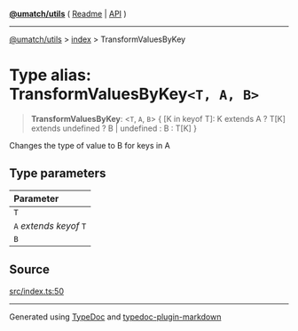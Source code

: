 [**@umatch/utils**](../../README.md) ( [Readme](../../README.md) \| [API](../../API.md) )

---

[@umatch/utils](../../API.md) > [index](../README.md) > TransformValuesByKey

# Type alias: TransformValuesByKey`<T, A, B>`

> **TransformValuesByKey**: \<`T`, `A`, `B`\> \{ [K in keyof T]: K extends A ? T[K] extends undefined ? B \| undefined : B : T[K] }

Changes the type of value to B for keys in A

## Type parameters

| Parameter                 |
| :------------------------ |
| `T`                       |
| `A` _extends_ _keyof_ `T` |
| `B`                       |

## Source

[src/index.ts:50](https://github.com/umatch-oficial/utils/blob/a9008ad/src/index.ts#L50)

---

Generated using [TypeDoc](https://typedoc.org/) and [typedoc-plugin-markdown](https://www.npmjs.com/package/typedoc-plugin-markdown)
